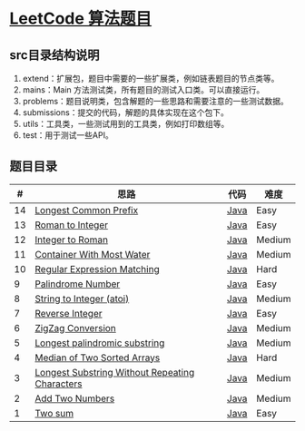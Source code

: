 # [LeetCode 算法题目](https://github.com/zdRan/leetcode)
## src目录结构说明
1. extend：扩展包，题目中需要的一些扩展类，例如链表题目的节点类等。
2. mains：Main 方法测试类，所有题目的测试入口类。可以直接运行。
3. problems：题目说明类，包含解题的一些思路和需要注意的一些测试数据。
4. submissions：提交的代码，解题的具体实现在这个包下。
5. utils：工具类，一些测试用到的工具类，例如打印数组等。
6. test：用于测试一些API。
## 题目目录
| # | 思路 | 代码 | 难度 |
|---| ----- | -------- | ---------- |
|14  |[Longest Common Prefix](./src/com/leetcode/problems/LongestCommonPrefix.md)|[Java](./src/com/leetcode/submissions/LongestCommonPrefix.java)|Easy|
|13  |[Roman to Integer](./src/com/leetcode/problems/RomanToInteger.md)|[Java](./src/com/leetcode/submissions/RomanToInteger.java)|Easy|
|12  |[Integer to Roman](./src/com/leetcode/problems/IntegertoRoman.md)|[Java](./src/com/leetcode/submissions/IntegertoRoman.java)|Medium|
|11  |[Container With Most Water](./src/com/leetcode/problems/ContainerWithMostWater.md)|[Java](./src/com/leetcode/submissions/ContainerWithMostWater.java)|Medium|
|10  |[Regular Expression Matching](./src/com/leetcode/problems/RegularExpressionMatching.md)|[Java](./src/com/leetcode/submissions/RegularExpressionMatching.java)|Hard|
|9  |[Palindrome Number](./src/com/leetcode/problems/PalindromeNumber.md)|[Java](./src/com/leetcode/submissions/PalindromeNumber.java)|Easy|
|8  |[String to Integer (atoi)](./src/com/leetcode/problems/StringToInteger.md)|[Java](./src/com/leetcode/submissions/StringToInteger.java)|Medium|
|7  |[Reverse Integer](./src/com/leetcode/problems/ReverseInteger.md)|[Java](./src/com/leetcode/submissions/ReverseInteger.java)|Easy|
|6  |[ZigZag Conversion](./src/com/leetcode/problems/ZigZagConversion.md)|[Java](./src/com/leetcode/submissions/ZigZagConversion.java)|Medium|
|5  |[Longest palindromic substring](./src/com/leetcode/problems/LongestPalindromicSubstring.md)|[Java](./src/com/leetcode/submissions/LongestPalindromicSubstring.java)|Medium|
|4  |[Median of Two Sorted Arrays](./src/com/leetcode/problems/MedianofTwoSortedArrays.md)|[Java](./src/com/leetcode/submissions/MedianTwoArrays.java)|Hard|
|3  |[Longest Substring Without Repeating Characters](./src/com/leetcode/problems/LongestSubstring.md)|[Java](./src/com/leetcode/submissions/LongestSubstring.java)|Medium|
|2  |[Add Two Numbers](./src/com/leetcode/problems/AddTwoNumbers.md)|[Java](./src/com/leetcode/submissions/AddTwoNumbers.java)|Medium|
|1  |[Two sum](./src/com/leetcode/problems/TwoSum.md)|[Java](./src/com/leetcode/submissions/TwoSum.java)|Easy|

